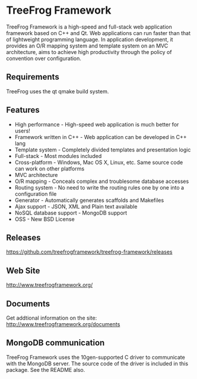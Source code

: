 TreeFrog Framework
==================

TreeFrog Framework is a high-speed and full-stack web application framework
based on C++ and Qt. Web applications can run faster than that of lightweight
programming language. In application development, it provides an O/R mapping
system and template system on an MVC architecture, aims to achieve high
productivity through the policy of convention over configuration.

Requirements
------------
TreeFrog uses the qt qmake build system.

Features
--------

 * High performance  - High-speed web application is much better for users!
 * Framework written in C++  - Web application can be developed in C++ lang
 * Template system  - Completely divided templates and presentation logic
 * Full-stack  - Most modules included
 * Cross-platform  - Windows, Mac OS X, Linux, etc.  Same source code can
                      work on other platforms
 * MVC architecture
 * O/R mapping  - Conceals complex and troublesome database accesses
 * Routing system  - No need to write the routing rules one by one into a
                      configuration file
 * Generator - Automatically generates scaffolds and Makefiles
 * Ajax support - JSON, XML and Plain text available
 * NoSQL database support - MongoDB support
 * OSS  - New BSD License

Releases
--------
 https://github.com/treefrogframework/treefrog-framework/releases

Web Site
--------
 http://www.treefrogframework.org/

Documents
---------
 Get addtional information on the site:
 http://www.treefrogframework.org/documents

MongoDB communication
---------------------
TreeFrog Framework uses the 10gen-supported C driver to communicate with the
MongoDB server. The source code of the driver is included in this package.
See the README also.
